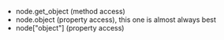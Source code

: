 - node.get_object (method access) 
- node.object (property access), this one is almost always best
- node\["object"] (property access)